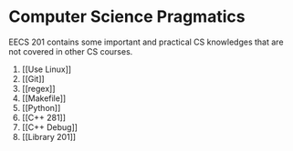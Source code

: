 # Computer Science Pragmatics

EECS 201 contains some important and practical CS knowledges that are not covered in other CS courses.

1. [[Use Linux]]
2. [[Git]]
3. [[regex]]
4. [[Makefile]]
5. [[Python]]
6. [[C++ 281]]
7. [[C++ Debug]]
8. [[Library 201]]
